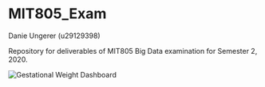 # MIT805_Exam

Danie Ungerer (u29129398)

Repository for deliverables of MIT805 Big Data examination for Semester 2, 2020.  


![Gestational Weight Dashboard](https://user-images.githubusercontent.com/39651281/100351224-c8f52700-2ff3-11eb-9480-54977f187cc2.png)
